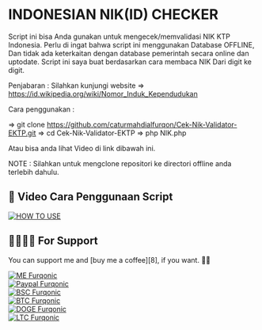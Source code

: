 # INDONESIAN NIK(ID) CHECKER

Script ini bisa Anda gunakan untuk mengecek/memvalidasi NIK KTP Indonesia.
Perlu di ingat bahwa script ini menggunakan Database OFFLINE, Dan tidak ada keterkaitan
dengan database pemerintah secara online dan uptodate.
Script ini saya buat berdasarkan cara membaca NIK Dari digit ke digit.

Penjabaran : Silahkan kunjungi website => https://id.wikipedia.org/wiki/Nomor_Induk_Kependudukan

Cara penggunakan : 

=> git clone https://github.com/caturmahdialfurqon/Cek-Nik-Validator-EKTP.git
=> cd Cek-Nik-Validator-EKTP
=> php NIK.php

Atau bisa anda lihat Video di link dibawah ini.

NOTE : Silahkan untuk mengclone repositori ke directori offline anda terlebih dahulu. 

## 👋 Video Cara Penggunaan Script

[![HOW TO USE](https://img.shields.io/badge/LINK-informational.svg?style=flat)](http://cloud.movavi.com/show/99ded7bd-becd-460b-ba91-5bd1830352cf)
<br>

## 🤜🏻🤛🏻 For Support

You can support me and [buy me a coffee][8], if you want. 🙏🏻

[![ME Furqonic](https://img.shields.io/badge/SUPPORT-ME-succsess.svg?style=flat)](Support)
<br>
[![Paypal Furqonic](https://img.shields.io/badge/$-Paypal-informasional.svg?style=flat)](https://paypal.me/caturmahdialfurqon)
<br>
[![BSC Furqonic](https://img.shields.io/badge/BSC-0x0cacb28b61d9e4240aad91da5b7ba039a3b563aa-informational.svg?style=flat)](https://bscscan.com/address/0x0cacb28b61d9e4240aad91da5b7ba039a3b563aa)
<br>
[![BTC Furqonic](https://img.shields.io/badge/BTC-1FKswVkZzu4qgnJGGBnd63mhVfRKVHgSt1-informational.svg?style=flat)](https://pastebin.com/raw/tT9Uq6nx)
<br>
[![DOGE Furqonic](https://img.shields.io/badge/DOGE-DAb3FBAQckm9DtkM6QxaXoQ61WN8kSHVbk-informational.svg?style=flat)](https://pastebin.com/raw/tT9Uq6nx)
<br>
[![LTC Furqonic](https://img.shields.io/badge/LTC-M8FkA5XMxsj6NP5MNrfkhqFWYUPbcunQgh-informational.svg?style=flat)](https://pastebin.com/raw/tT9Uq6nx)

<br>
